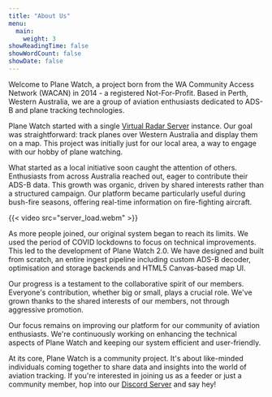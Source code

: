 ```yaml
---
title: "About Us"
menu:
  main:
    weight: 3
showReadingTime: false
showWordCount: false
showDate: false
---
```

Welcome to Plane Watch, a project born from the WA Community Access Network (WACAN) in 2014 - a registered Not-For-Profit. Based in Perth, Western Australia, we are a group of aviation enthusiasts dedicated to ADS-B and plane tracking technologies.

Plane Watch started with a single [Virtual Radar Server](https://github.com/vradarserver/vrs) instance. Our goal was straightforward: track planes over Western Australia and display them on a map. This project was initially just for our local area, a way to engage with our hobby of plane watching.

What started as a local initiative soon caught the attention of others. Enthusiasts from across Australia reached out, eager to contribute their ADS-B data. This growth was organic, driven by shared interests rather than a structured campaign. Our platform became particularly useful during bush-fire seasons, offering real-time information on fire-fighting aircraft.

{{< video src="server_load.webm" >}}

As more people joined, our original system began to reach its limits. We used the period of COVID lockdowns to focus on technical improvements. This led to the development of Plane Watch 2.0. We have designed and built from scratch, an entire ingest pipeline including custom ADS-B decoder, optimisation and storage backends and HTML5 Canvas-based map UI.

Our progress is a testament to the collaborative spirit of our members. Everyone's contribution, whether big or small, plays a crucial role. We've grown thanks to the shared interests of our members, not through aggressive promotion.

Our focus remains on improving our platform for our community of aviation enthusiasts. We're continuously working on enhancing the technical aspects of Plane Watch and keeping our system efficient and user-friendly.

At its core, Plane Watch is a community project. It's about like-minded individuals coming together to share data and insights into the world of aviation tracking. If you're interested in joining us as a feeder or just a community member, hop into our [Discord Server](https://discord.gg/UCM3kn5yDc) and say hey!
